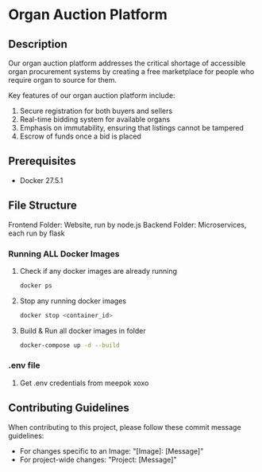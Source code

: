 # Organ Auction Platform

## Description
Our organ auction platform addresses the critical shortage of accessible organ procurement systems by creating a free marketplace for people who require organ to source for them.

Key features of our organ auction platform include:
1.	Secure registration for both buyers and sellers
2.	Real-time bidding system for available organs
3.	Emphasis on immutability, ensuring that listings cannot be tampered
4.  Escrow of funds once a bid is placed

## Prerequisites
- Docker 27.5.1

## File Structure
Frontend Folder: Website, run by node.js
Backend Folder: Microservices, each run by flask

### Running ALL Docker Images 
1. Check if any docker images are already running
   ```sh
   docker ps
   ```
2. Stop any running docker images  
   ```sh
   docker stop <container_id>
   ```

3. Build & Run all docker images in folder
   ```sh
   docker-compose up -d --build
   ```

### .env file
1. Get .env credentials from meepok xoxo

## Contributing Guidelines
When contributing to this project, please follow these commit message guidelines:
* For changes specific to an Image: "[Image]: [Message]"
* For project-wide changes: "Project: [Message]"
